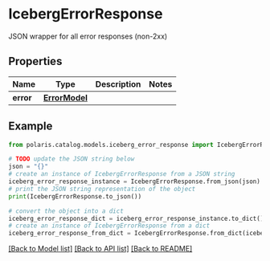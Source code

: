 <!--

 Copyright (c) 2024 Snowflake Computing Inc.
 
 Licensed under the Apache License, Version 2.0 (the "License");
 you may not use this file except in compliance with the License.
 You may obtain a copy of the License at
 
      http://www.apache.org/licenses/LICENSE-2.0
 
 Unless required by applicable law or agreed to in writing, software
 distributed under the License is distributed on an "AS IS" BASIS,
 WITHOUT WARRANTIES OR CONDITIONS OF ANY KIND, either express or implied.
 See the License for the specific language governing permissions and
 limitations under the License.

-->
# IcebergErrorResponse

JSON wrapper for all error responses (non-2xx)

## Properties

Name | Type | Description | Notes
------------ | ------------- | ------------- | -------------
**error** | [**ErrorModel**](ErrorModel.md) |  | 

## Example

```python
from polaris.catalog.models.iceberg_error_response import IcebergErrorResponse

# TODO update the JSON string below
json = "{}"
# create an instance of IcebergErrorResponse from a JSON string
iceberg_error_response_instance = IcebergErrorResponse.from_json(json)
# print the JSON string representation of the object
print(IcebergErrorResponse.to_json())

# convert the object into a dict
iceberg_error_response_dict = iceberg_error_response_instance.to_dict()
# create an instance of IcebergErrorResponse from a dict
iceberg_error_response_from_dict = IcebergErrorResponse.from_dict(iceberg_error_response_dict)
```
[[Back to Model list]](../README.md#documentation-for-models) [[Back to API list]](../README.md#documentation-for-api-endpoints) [[Back to README]](../README.md)


